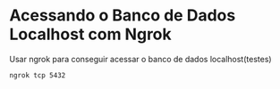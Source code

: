 # Acessando o Banco de Dados Localhost com Ngrok

Usar ngrok para conseguir acessar o banco de dados localhost(testes)

```bash
ngrok tcp 5432
```
